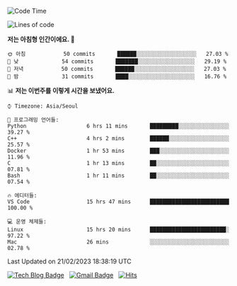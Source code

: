 <!-- ### Hi there 👋 -->

<!--
**dnchoi/dnchoi** is a ✨ _special_ ✨ repository because its `README.md` (this file) appears on your GitHub profile.

Here are some ideas to get you started:

- 🔭 I’m currently working on ...
- 🌱 I’m currently learning ...
- 👯 I’m looking to collaborate on ...
- 🤔 I’m looking for help with ...
- 💬 Ask me about ...
- 📫 How to reach me: ...
- 😄 Pronouns: ...
- ⚡ Fun fact: ...
-->

<!--START_SECTION:waka-->
![Code Time](http://img.shields.io/badge/Code%20Time-385%20hrs%2030%20mins-blue)

![Lines of code](https://img.shields.io/badge/%EC%A0%80%EB%8A%94%20%EC%97%AC%ED%83%9C%EA%B9%8C%EC%A7%80%20-214%20Thousand%20%EC%A4%84%EC%9D%98%20%EC%BD%94%EB%93%9C%EB%A5%BC%20%EC%9E%91%EC%84%B1%ED%96%88%EC%96%B4%EC%9A%94.-blue)

**저는 아침형 인간이에요. 🐤** 

```text
🌞 아침            50 commits       ██████░░░░░░░░░░░░░░░░░░░   27.03 % 
🌆 낮　            54 commits       ███████░░░░░░░░░░░░░░░░░░   29.19 % 
🌃 저녁            50 commits       ██████░░░░░░░░░░░░░░░░░░░   27.03 % 
🌙 밤　            31 commits       ████░░░░░░░░░░░░░░░░░░░░░   16.76 % 

```


📊 **저는 이번주를 이렇게 시간을 보냈어요.** 

```text
⌚︎ Timezone: Asia/Seoul

💬 프로그래밍 언어들: 
Python                   6 hrs 11 mins       █████████░░░░░░░░░░░░░░░░   39.27 % 
C++                      4 hrs 2 mins        ██████░░░░░░░░░░░░░░░░░░░   25.57 % 
Docker                   1 hr 53 mins        ███░░░░░░░░░░░░░░░░░░░░░░   11.96 % 
C                        1 hr 13 mins        ██░░░░░░░░░░░░░░░░░░░░░░░   07.81 % 
Bash                     1 hr 11 mins        ██░░░░░░░░░░░░░░░░░░░░░░░   07.54 % 

🔥 에디터들: 
VS Code                  15 hrs 47 mins      █████████████████████████   100.00 % 

💻 운영 체제들: 
Linux                    15 hrs 20 mins      ████████████████████████░   97.22 % 
Mac                      26 mins             ░░░░░░░░░░░░░░░░░░░░░░░░░   02.78 % 

```


 Last Updated on 21/02/2023 18:38:19 UTC
<!--END_SECTION:waka-->


[![Tech Blog Badge](http://img.shields.io/badge/-Tech%20blog-black?style=flat-square&logo=github&link=https://zzsza.github.io/)](https://dnchoi.github.io/)
&nbsp;
[![Gmail Badge](https://img.shields.io/badge/Gmail-d14836?style=flat-square&logo=Gmail&logoColor=white&link=mailto:snugyun01@gmail.com)](mailto:dongnyeokc@gmail.com)
&nbsp;
[![Hits](https://hits.seeyoufarm.com/api/count/incr/badge.svg?url=https%3A%2F%2Fgithub.com%2Fgjbae1212%2Fhit-counter&count_bg=%233D7CC8&title_bg=%23555555&icon=&icon_color=%23E7E7E7&title=hits&edge_flat=false)](https://hits.seeyoufarm.com)
<!-- 
![Anurag's github stats](https://github-readme-stats.vercel.app/api?username=dnchoi&show_icons=true&theme=tokyonight)
&nbsp;
![Top Langs](https://github-readme-stats.vercel.app/api/top-langs/?username=dnchoi&layout=compact&theme=tokyonight)
 -->
<div align='center'>
